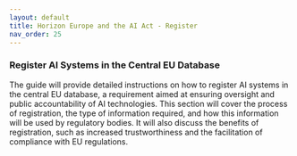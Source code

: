 ```yaml
---
layout: default
title: Horizon Europe and the AI Act - Register
nav_order: 25
---
```


### Register AI Systems in the Central EU Database

The guide will provide detailed instructions on how to register AI systems in the central EU database, a requirement aimed at ensuring oversight and public accountability of AI technologies. This section will cover the process of registration, the type of information required, and how this information will be used by regulatory bodies. It will also discuss the benefits of registration, such as increased trustworthiness and the facilitation of compliance with EU regulations.


